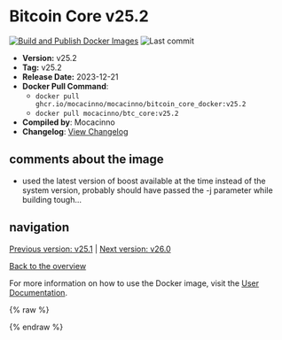 # Bitcoin Core v25.2

[![Build and Publish Docker Images](https://github.com/mocacinno/bitcoin_core_docker/actions/workflows/build-and-publish.yml/badge.svg?branch=v25.2)](https://github.com/mocacinno/bitcoin_core_docker/actions/workflows/build-and-publish.yml)
![Last commit](https://badgen.net/github/last-commit/mocacinno/bitcoin_core_docker/v25.2)

- **Version:** v25.2
- **Tag:** v25.2
- **Release Date:** 2023-12-21
- **Docker Pull Command**:
  - `docker pull ghcr.io/mocacinno/mocacinno/bitcoin_core_docker:v25.2`
  - `docker pull mocacinno/btc_core:v25.2`
- **Compiled by**: Mocacinno
- **Changelog**: [View Changelog](https://github.com/bitcoin/bitcoin/blob/v25.2/doc/release-notes.md)

## comments about the image

- used the latest version of boost available at the time instead of the system version, probably should have passed the -j parameter while building tough...

## navigation

[Previous version: v25.1](./v25.1.md) | [Next version: v26.0](./v26.0.md)

[Back to the overview](./Readme.md)

For more information on how to use the Docker image, visit the [User Documentation](../userdocs/Readme.md).

<!-- Google tag (gtag.js) -->
{% raw %}
<script async src="https://www.googletagmanager.com/gtag/js?id=G-BPC6NC6FF9"></script>
<script>
  window.dataLayer = window.dataLayer || [];
  function gtag(){dataLayer.push(arguments);}
  gtag('js', new Date());
  gtag('config', 'G-BPC6NC6FF9');
</script>
{% endraw %}
